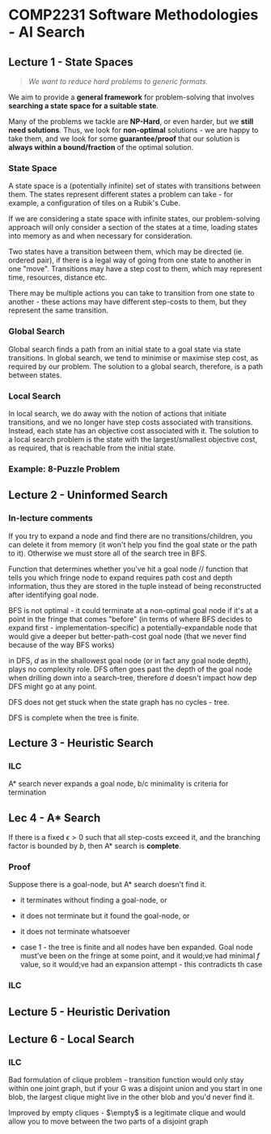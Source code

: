 # COMP2231 Software Methodologies - AI Search

## Lecture 1 - State Spaces

> *We want to reduce hard problems to generic formats.*

We aim to provide a **general framework** for problem-solving that involves **searching a state space for a suitable state**.

Many of the problems we tackle are **NP-Hard**, or even harder, but we **still need solutions**. Thus, we look for **non-optimal** solutions -  we are happy to take them, and we look for some **guarantee/proof** that our solution is **always within a bound/fraction** of the optimal solution.

### State Space

A state space is a (potentially infinite) set of states with transitions between them. The states represent different states a problem can take - for example, a configuration of tiles on a Rubik's Cube.

If we are considering a state space with infinite states, our problem-solving approach will only consider a section of the states at a time, loading states into memory as and when necessary for consideration.

Two states have a transition between them, which may be directed (ie. ordered pair), if there is a legal way of going from one state to another in one "move". Transitions may have a step cost to them, which may represent time, resources, distance etc.

There may be multiple actions you can take to transition from one state to another - these actions may have different step-costs to them, but they represent the same transition.

### Global Search

Global search finds a path from an initial state to a goal state via state transitions. In global search, we tend to minimise or maximise step cost, as required by our problem. The solution to a global search, therefore, is a path between states.

### Local Search

In local search, we do away with the notion of actions that initiate transitions, and we no longer have step costs associated with transitions. Instead, each state has an objective cost associated with it. The solution to a local search problem is the state with the largest/smallest objective cost, as required, that is reachable from the initial state.

### Example: 8-Puzzle Problem

## Lecture 2 - Uninformed Search

### In-lecture comments

If you try to expand a node and find there are no transitions/children, you can delete it from memory (it won't help you find the goal state or the path to it). Otherwise we must store all of the search tree in BFS.

Function that determines whether you've hit a goal node // function that tells you which fringe node to expand requires path cost and depth information, thus they are stored in the tuple instead of being reconstructed after identifying goal node.

BFS is not optimal - it could terminate at a non-optimal goal node if it's at a point in the fringe that comes "before" (in terms of where BFS decides to expand first - implementation-specific) a potentially-expandable node that would give a deeper but better-path-cost goal node (that we never find because of the way BFS works)

in DFS, $d$ as in the shallowest goal node (or in fact any goal node depth), plays no complexity role. DFS often goes past the depth of the goal node when drilling down into a search-tree, therefore $d$ doesn't impact how dep DFS might go at any point.

DFS does not get stuck when the state graph has no cycles - tree.

DFS is complete when the tree is finite.

## Lecture 3 - Heuristic Search

### ILC

A* search never expands a goal node, b/c minimality is criteria for termination

## Lec 4 - A* Search

If there is a fixed $\epsilon > 0$ such that all step-costs exceed it, and the branching factor is bounded by $b$, then A* search is **complete**.

### Proof

Suppose there is a goal-node, but A* search doesn't find it.

- it terminates without finding a goal-node, or
- it does not terminate but it found the goal-node, or
- it does not terminate whatsoever

- case 1 - the tree is finite and all nodes have ben expanded. Goal node must've been on the fringe at some point, and it would;ve had minimal $f$ value, so it would;ve had an expansion attempt - this contradicts th case

### ILC

## Lecture 5 - Heuristic Derivation

## Lecture 6 - Local Search

### ILC

Bad formulation of clique problem - transition function would only stay within one joint graph, but if your G was a disjoint union and you start in one blob, the largest clique might live in the other blob and you'd never find it.

Improved by empty cliques - $\empty$ is a legitimate clique and would allow you to move between the two parts of a disjoint graph
